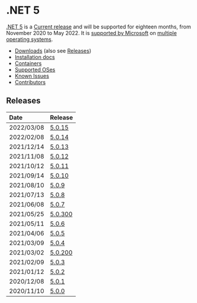 # .NET 5

[.NET 5](https://devblogs.microsoft.com/dotnet/announcing-net-5-0/) is a [Current release](../../release-policies.md) and will be supported for eighteen months, from November 2020 to May 2022. It is [supported by Microsoft](../../microsoft-support.md) on [multiple operating systems](5.0-supported-os.md).

- [Downloads](https://dotnet.microsoft.com/download/dotnet/5.0) (also see [Releases](#releases))
- [Installation docs](https://docs.microsoft.com/dotnet/core/install/)
- [Containers](https://hub.docker.com/_/microsoft-dotnet)
- [Supported OSes](5.0-supported-os.md)
- [Known Issues](5.0-known-issues.md)
- [Contributors](5.0-contributor-list.md)

## Releases

| Date | Release |
| :-- | :-- |
| 2022/03/08 | [5.0.15](https://github.com/dotnet/core/blob/main/release-notes/5.0/5.0.15/5.0.15.md) 
| 2022/02/08 | [5.0.14](https://github.com/dotnet/core/blob/main/release-notes/5.0/5.0.14/5.0.14.md) 
| 2021/12/14 | [5.0.13](https://github.com/dotnet/core/blob/main/release-notes/5.0/5.0.13/5.0.13.md) |
| 2021/11/08 | [5.0.12](https://github.com/dotnet/core/blob/main/release-notes/5.0/5.0.12/5.0.12.md) |
| 2021/10/12 | [5.0.11](https://github.com/dotnet/core/blob/main/release-notes/5.0/5.0.11/5.0.11.md) |
| 2021/09/14 | [5.0.10](https://github.com/dotnet/core/blob/main/release-notes/5.0/5.0.10/5.0.10.md) |
| 2021/08/10 | [5.0.9](https://github.com/dotnet/core/blob/main/release-notes/5.0/5.0.9/5.0.9.md) |
| 2021/07/13 | [5.0.8](https://github.com/dotnet/core/blob/main/release-notes/5.0/5.0.8/5.0.8.md) |
| 2021/06/08 | [5.0.7](https://github.com/dotnet/core/blob/main/release-notes/5.0/5.0.7/5.0.7.md) |
| 2021/05/25 | [5.0.300](https://github.com/dotnet/core/blob/main/release-notes/5.0/5.0.6/5.0.300-sdk.md) |
| 2021/05/11 | [5.0.6](https://github.com/dotnet/core/blob/main/release-notes/5.0/5.0.6/5.0.6.md) |
| 2021/04/06 | [5.0.5](https://github.com/dotnet/core/blob/main/release-notes/5.0/5.0.5/5.0.5.md) |
| 2021/03/09 | [5.0.4](https://github.com/dotnet/core/blob/main/release-notes/5.0/5.0.4/5.0.4.md) |
| 2021/03/02 | [5.0.200](https://github.com/dotnet/core/blob/main/release-notes/5.0/5.0.3/5.0.200-sdk.md) |
| 2021/02/09 | [5.0.3](https://github.com/dotnet/core/blob/main/release-notes/5.0/5.0.3/5.0.3.md) |
| 2021/01/12 | [5.0.2](https://github.com/dotnet/core/blob/main/release-notes/5.0/5.0.2/5.0.2.md) |
| 2020/12/08 | [5.0.1](https://github.com/dotnet/core/blob/main/release-notes/5.0/5.0.1/5.0.1.md) |
| 2020/11/10 | [5.0.0](https://github.com/dotnet/core/blob/main/release-notes/5.0/5.0.0/5.0.0.md) |
